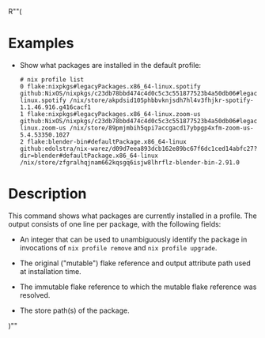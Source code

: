 R""(

# Examples

* Show what packages are installed in the default profile:

  ```console
  # nix profile list
  0 flake:nixpkgs#legacyPackages.x86_64-linux.spotify github:NixOS/nixpkgs/c23db78bbd474c4d0c5c3c551877523b4a50db06#legacyPackages.x86_64-linux.spotify /nix/store/akpdsid105phbbvknjsdh7hl4v3fhjkr-spotify-1.1.46.916.g416cacf1
  1 flake:nixpkgs#legacyPackages.x86_64-linux.zoom-us github:NixOS/nixpkgs/c23db78bbd474c4d0c5c3c551877523b4a50db06#legacyPackages.x86_64-linux.zoom-us /nix/store/89pmjmbih5qpi7accgacd17ybpgp4xfm-zoom-us-5.4.53350.1027
  2 flake:blender-bin#defaultPackage.x86_64-linux github:edolstra/nix-warez/d09d7eea893dcb162e89bc67f6dc1ced14abfc27?dir=blender#defaultPackage.x86_64-linux /nix/store/zfgralhqjnam662kqsgq6isjw8lhrflz-blender-bin-2.91.0
  ```

# Description

This command shows what packages are currently installed in a
profile. The output consists of one line per package, with the
following fields:

* An integer that can be used to unambiguously identify the package in
  invocations of `nix profile remove` and `nix profile upgrade`.

* The original ("mutable") flake reference and output attribute path
  used at installation time.

* The immutable flake reference to which the mutable flake reference
  was resolved.

* The store path(s) of the package.

)""
